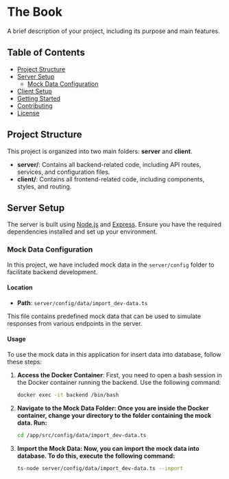 # The Book

A brief description of your project, including its purpose and main features.

## Table of Contents

- [Project Structure](#project-structure)
- [Server Setup](#server-setup)
  - [Mock Data Configuration](#mock-data-configuration)
- [Client Setup](#client-setup)
- [Getting Started](#getting-started)
- [Contributing](#contributing)
- [License](#license)

## Project Structure

This project is organized into two main folders: **server** and **client**.

- **server/**: Contains all backend-related code, including API routes, services, and configuration files.
- **client/**: Contains all frontend-related code, including components, styles, and routing.

## Server Setup

The server is built using [Node.js](https://nodejs.org/) and [Express](https://expressjs.com/). Ensure you have the required dependencies installed and set up your environment.

### Mock Data Configuration

In this project, we have included mock data in the `server/config` folder to facilitate backend development.

#### Location

- **Path**: `server/config/data/import_dev-data.ts` 
  
This file contains predefined mock data that can be used to simulate responses from various endpoints in the server. 

#### Usage

To use the mock data in this application for insert data into database, follow these steps:

1. **Access the Docker Container**:
   First, you need to open a bash session in the Docker container running the backend. Use the following command:

   ```bash
   docker exec -it backend /bin/bash
2. **Navigate to the Mock Data Folder: Once you are inside the Docker container, change your directory to the folder containing the mock data. Run:**
    
    ```bash
    cd /app/src/config/data/import_dev-data.ts
3. **Import the Mock Data: Now, you can import the mock data into database. To do this, execute the following command:**

   ```bash
   ts-node server/config/data/import_dev-data.ts --import
